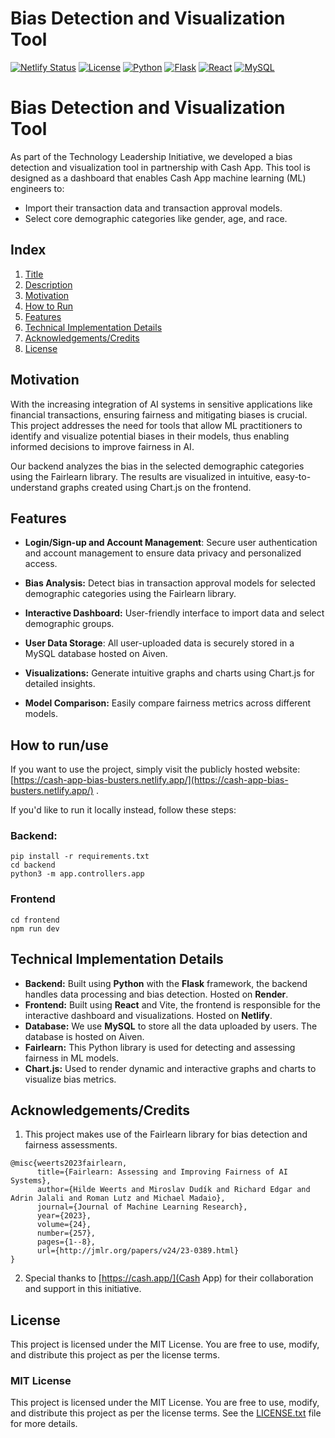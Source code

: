 # Bias Detection and Visualization Tool

[![Netlify Status](https://api.netlify.com/api/v1/badges/9d9acd0b-6a91-4ec6-9320-88890ccc00eb/deploy-status)](https://app.netlify.com/sites/cash-app-bias-busters/deploys)
[![License](https://img.shields.io/badge/License-MIT-blue.svg)](https://opensource.org/licenses/MIT)
[![Python](https://img.shields.io/badge/Python-3.9-blue)](https://www.python.org/)
[![Flask](https://img.shields.io/badge/Flask-2.1.1-blue)](https://flask.palletsprojects.com/)
[![React](https://img.shields.io/badge/React-17.0.2-blue)](https://reactjs.org/)
[![MySQL](https://img.shields.io/badge/MySQL-8.0-blue)](https://www.mysql.com/)

# Bias Detection and Visualization Tool

As part of the Technology Leadership Initiative, we developed a bias detection and visualization tool in partnership with Cash App. This tool is designed as a dashboard that enables Cash App machine learning (ML) engineers to:

- Import their transaction data and transaction approval models.
- Select core demographic categories like gender, age, and race.

## Index

1. [Title](#bias-detection-and-visualization-tool)
2. [Description](#short-description)
3. [Motivation](#motivation)
4. [How to Run](#how-to-runuse)
5. [Features](#features)
6. [Technical Implementation Details](#technical-implementation-details)
7. [Acknowledgements/Credits](#acknowledgementscredits)
8. [License](#license)

## Motivation

With the increasing integration of AI systems in sensitive applications like financial transactions, ensuring fairness and mitigating biases is crucial. This project addresses the need for tools that allow ML practitioners to identify and visualize potential biases in their models, thus enabling informed decisions to improve fairness in AI.

Our backend analyzes the bias in the selected demographic categories using the Fairlearn library. The results are visualized in intuitive, easy-to-understand graphs created using Chart.js on the frontend.

## Features

- **Login/Sign-up and Account Management**: Secure user authentication and account management to ensure data privacy and personalized access.

- <b>Bias Analysis:</b> Detect bias in transaction approval models for selected demographic categories using the Fairlearn library.
- <b>Interactive Dashboard:</b> User-friendly interface to import data and select demographic groups.
- **User Data Storage**: All user-uploaded data is securely stored in a MySQL database hosted on Aiven.

- <b>Visualizations:</b> Generate intuitive graphs and charts using Chart.js for detailed insights.
- <b>Model Comparison:</b> Easily compare fairness metrics across different models.

## How to run/use

If you want to use the project, simply visit the publicly hosted website: [https://cash-app-bias-busters.netlify.app/](https://cash-app-bias-busters.netlify.app/)
.

If you'd like to run it locally instead, follow these steps:

### Backend:

```
pip install -r requirements.txt
cd backend
python3 -m app.controllers.app
```

### Frontend

```
cd frontend
npm run dev
```

## Technical Implementation Details

- <b>Backend:</b> Built using <b>Python</b> with the <b>Flask</b> framework, the backend handles data processing and bias detection. Hosted on <b>Render</b>.
- <b>Frontend:</b> Built using <b>React</b> and Vite, the frontend is responsible for the interactive dashboard and visualizations. Hosted on <b>Netlify</b>.
- <b>Database:</b> We use <b>MySQL</b> to store all the data uploaded by users. The database is hosted on Aiven.
- <b>Fairlearn:</b> This Python library is used for detecting and assessing fairness in ML models.
- <b>Chart.js:</b> Used to render dynamic and interactive graphs and charts to visualize bias metrics.

## Acknowledgements/Credits

1. This project makes use of the Fairlearn library for bias detection and fairness assessments.

```
@misc{weerts2023fairlearn,
      title={Fairlearn: Assessing and Improving Fairness of AI Systems},
      author={Hilde Weerts and Miroslav Dudík and Richard Edgar and Adrin Jalali and Roman Lutz and Michael Madaio},
      journal={Journal of Machine Learning Research},
      year={2023},
      volume={24},
      number={257},
      pages={1--8},
      url={http://jmlr.org/papers/v24/23-0389.html}
}
```

2. Special thanks to [https://cash.app/](Cash App) for their collaboration and support in this initiative.

## License

This project is licensed under the MIT License. You are free to use, modify, and distribute this project as per the license terms.

### MIT License

This project is licensed under the MIT License. You are free to use, modify, and distribute this project as per the license terms.
See the [LICENSE.txt](/LICENSE.txt) file for more details.
